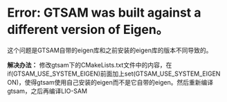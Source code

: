 # Error: GTSAM was built against a different version of Eigen。

这个问题是GTSAM自带的eigen库和之前安装的eigen库的版本不同导致的。

**解决办法：**
修改gtsam下的CMakeLists.txt文件中的内容，在if(GTSAM_USE_SYSTEM_EIGEN)前面加上set(GTSAM_USE_SYSTEM_EIGEN ON)，使得gtsam使用自己安装的eigen而不是它自带的eigen。然后重新编译gtsam，之后再编译LIO-SAM
